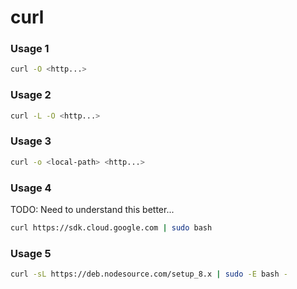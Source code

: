 # curl

### Usage 1

```bash
curl -O <http...>
```

### Usage 2

```bash
curl -L -O <http...>
```

### Usage 3

```bash
curl -o <local-path> <http...>
```

### Usage 4
TODO: Need to understand this better...

```bash
curl https://sdk.cloud.google.com | sudo bash
```

### Usage 5

```bash
curl -sL https://deb.nodesource.com/setup_8.x | sudo -E bash -
```




